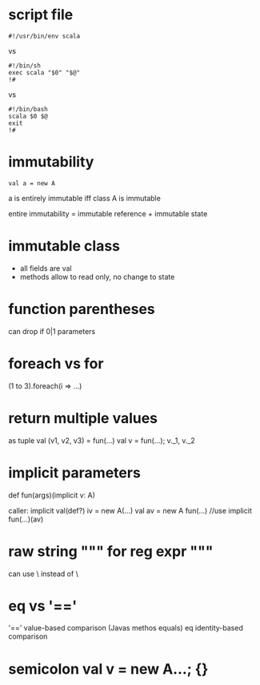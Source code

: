 script file
===========

```
#!/usr/bin/env scala
```
vs
```
#!/bin/sh
exec scala "$0" "$@"
!#
```
vs
```
#!/bin/bash
scala $0 $@
exit
!#
```

immutability
============
```
val a = new A
```
a is entirely immutable iff class A is immutable

entire immutability = immutable reference + immutable state

immutable class
===============
* all fields are val
* methods allow to read only, no change to state

function parentheses
====================
can drop if 0|1 parameters

foreach vs for
=============
(1 to 3).foreach(i => ...)

return multiple values
======================
as tuple
val (v1, v2, v3) = fun(...)
val v = fun(...); v._1, v._2

implicit parameters
===================
def fun(args)(implicit v: A)

caller:
implicit val(def?) iv = new A(...)
val av = new A
fun(...) //use implicit
fun(...)(av)

raw string """ for reg expr """
===============================
can use \ instead of \\

eq vs '=='
========
'==' value-based comparison (Javas methos equals)
eq identity-based comparison


semicolon val v = new A...; {}
==============================







 
